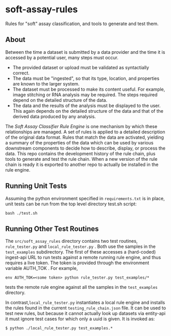 # soft-assay-rules

Rules for "soft" assay classification, and tools to generate and test them.

## About

Between the time a dataset is submitted by a data provider and the time it is accessed
by a potential user, many steps must occur.
* The provided dataset or upload must be validated as syntactially correct.
* The data must be "ingested", so that its type, location, and properties are known to the
larger system.
* The dataset must be processed to make its content useful. For example, image stitching or
RNA analysis may be required.  The steps required depend on the detailed structure of the
data.
* The data and the results of the analysis must be displayed to the user.  This again
depends on the detailed structure of the data and that of the derived data produced by any
analysis.

The *Soft Assay Classifier Rule Engine* is one mechanism by which these relationships are
managed.  A set of rules is applied to a detailed description of the original data format. Rules
that match the data are activated, yielding a summary of the properties of the data which can
be used by various downstream components to decide how to describe, display, or process the
data.  This repo contains the development history of the rule chain, plus tools to generate
and test the rule chain.  When a new version of the rule chain is ready it is exported to
another repo to actually be installed in the rule engine.

## Running Unit Tests

Assuming the python environment specified in `requirements.txt` is in place, unit tests can be
run from the top level directory test.sh script:
```
bash ./test.sh
```

## Running Other Test Routines

The `src/soft_assay_rules` directory contains two test routines, `rule_tester.py` and `local_rule_tester.py` .
Both use the samples in the `test_examples` subdirectory.
The first of these accesses a (hard-coded) ingest-api URL to run tests against a remote running rule engine,
and thus requires a live token.  The token is provided through the environment variable AUTH_TOK .  For example,
```
env AUTH_TOK=<some token> python rule_tester.py test_examples/*
```
tests the remote rule engine against all the samples in the `test_examples` directory.

In contrast,`local_rule_tester.py` instantiates a local rule engine and installs the rules found in the
current `testing_rule_chain.json` file.  It can be used to test new rules, but because it cannot actually
look up datasets via entity-api it must ignore test cases for which only a uuid is given.  It is invoked
as:
```
$ python ./local_rule_tester.py test_examples.*
```

